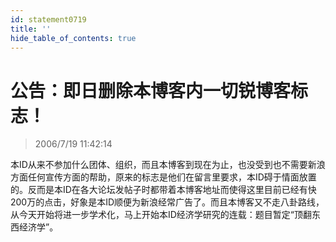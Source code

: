 ```yaml
---
id: statement0719
title: ''
hide_table_of_contents: true
---
```


# 公告：即日删除本博客内一切锐博客标志！

> 2006/7/19 11:42:14

本ID从来不参加什么团体、组织，而且本博客到现在为止，也没受到也不需要新浪方面任何宣传方面的帮助，原来的标志是他们在留言里要求，本ID碍于情面放置的。反而是本ID在各大论坛发帖子时都带着本博客地址而使得这里目前已经有快200万的点击，好象是本ID顺便为新浪经常广告了。而且本博客又不走八卦路线，从今天开始将进一步学术化，马上开始本ID经济学研究的连载：题目暂定“顶翻东西经济学”。